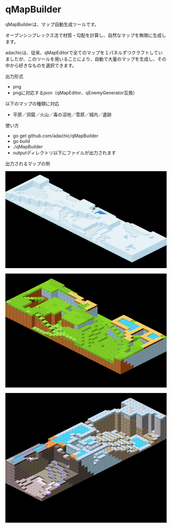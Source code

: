 # qMapBuilder
qMapBuilderは、マップ自動生成ツールです。

オープンシンプレックス法で材質・勾配を計算し、自然なマップを無限に生成します。

adachicは、従来、qMapEditorで全てのマップを１パネルずつクラフトしていましたが、このツールを用いることにより、自動で大量のマップを生成し、その中から好きなものを選択できます。

出力形式

- png
- pngに対応するjson（qMapEditor、qEnemyGenerator互換）


以下のマップの種類に対応

- 平原／洞窟／火山／毒の沼地／雪原／城内／遺跡

使い方

- go get  github.com/adachic/qMapBuilder
- go build
- ./qMapBuilder
- outputディレクトリ以下にファイルが出力されます


出力されるマップの例

![](15ee7878-9752-4bf4-9ef2-2e675e95164e.png)

![](2996d28d-b094-4e84-bfce-ffcbec6bda14.png)

![](c5f24c75-1fa0-4d4f-b7cf-3590a0337ea4.png)

